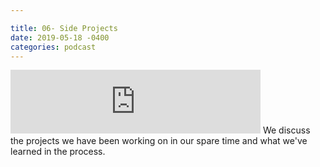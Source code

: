 ```yaml
---

title: 06- Side Projects
date: 2019-05-18 -0400
categories: podcast
---
```


<iframe src="https://anchor.fm/randomly-typed/embed/episodes/6-Side-Projects-e42p9d/a-afiact" height="102px" width="400px" frameborder="0" scrolling="no"></iframe>
We discuss the projects we have been working on in our spare time and what we've learned in the process.

